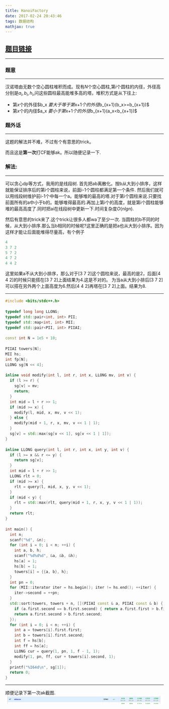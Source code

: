 ```yaml
---
title: HanoiFactory
date: 2017-02-24 20:43:46
tags: 数据结构
mathjax: true
---
```


## [题目链接](http://codeforces.com/problemset/problem/777/E)
---
### 题意
---
汉诺塔由无数个空心圆柱堆积而成。现有$N$个空心圆柱,第$i$个圆柱的内径，外径高分别是$a_i,b_i,h_i$,问这些圆柱最高能堆多高的塔，堆积方式是从下往上:
- 第$x$个的外径$b\_x $要大于等于第$x+1$个的外径$b\_{x+1}(b\_x>=b\_{x+1})$
- 第$x$个的内径$a\_x $要小于第$x+1$个的外径$b\_{x+1}(a\_x<b\_{x+1})$

### 题外话
---
这题的解法并不难，不过有个有意思的trick。
<!-- more -->
而且这是**第一次**打CF能够ak。所以随便记录一下.

### 解法:
---
可以贪心dp等方式，我用的是线段树.
首先把ab离散化。按b从大到小排序，这样就能保证排序后的第i个圆柱来说，前面i-1个圆柱都满足第一个条件.
然后我们就可以用线段树维护前i-1个中每一个a。能够堆的最高的塔.对于第i个圆柱来说.只要找前面所有的a中小于b的。能够堆得最高的.再加上第i个的高度，就是第i个圆柱能够堆的最高高度了.同时把ai在线段树中更新一下.时间复杂度$O(nlgn)$.

然后有意思的trick来了.这个trick让很多人都wa了至少一次.
当圆柱的b不同的时候，从大到小排序.那么当b相同的时候呢?这里正确的是把a也从大到小排序。因为这样才能让后面能堆得尽量高，有个例子
```cpp
4
3 7 2
5 7 2
4 7 2
4 4 2
```
这里如果a不从大到小排序，那么对于[3 7 2]这个圆柱来说，最高的是2，后面[4 4 2]的时候只能搭在[3 7 2]上面结果为4.这是不对的。
为当a从大到小排后[3 7 2]可以搭在另外两个上面高度为6.然后[4 4 2]再塔在[3 7 2]上面。结果为8.

---
```cpp
#include <bits/stdc++.h>

typedef long long LLONG;
typedef std::pair<int, int> PII;
typedef std::map<int, int> MII;
typedef std::pair<PII, int> PIIAI;

const int N = 1e5 + 10;

PIIAI towers[N];
MII hs;
int fp[N];
LLONG sg[N << 4];

inline void modify(int l, int r, int x, LLONG mv, int v) {
  if (l >= r) {
    sg[v] = mv;
    return;
  }
  int mid = l + r >> 1;
  if (mid >= x) {
    modify(l, mid, x, mv, v << 1);
  } else {
    modify(mid + 1, r, x, mv, v << 1 | 1);
  }
  sg[v] = std::max(sg[v << 1], sg[v << 1 | 1]);
}

inline LLONG query(int l, int r, int x, int y, int v) {
  if (l >= x && r <= y) {
    return sg[v];
  }
  int mid = l + r >> 1;
  LLONG rlt = 0;
  if (mid >= x) {
    rlt = query(l, mid, x, y, v << 1);
  }
  if (mid < y) {
    rlt = std::max(rlt, query(mid + 1, r, x, y, v << 1 | 1));
  }
  return rlt;
}

int main() {
  int n;
  scanf("%d", &n);
  for (int i = 0; i < n; ++i) {
    int a, b, h;
    scanf("%d%d%d", &a, &b, &h);
    hs[a] = 1;
    hs[b] = 1;
    towers[i] = {{a, b}, h};
  }
  int pn = 0;
  for (MII::iterator iter = hs.begin(); iter != hs.end(); ++iter) {
    iter->second = ++pn;
  }
  std::sort(towers, towers + n, [](PIIAI const & a, PIIAI const & b) {
    if (a.first.second == b.first.second) { return a.first.first > b.first.first; }
    return a.first.second > b.first.second;
  });
  for (int i = 0; i < n; ++i) {
    int a = towers[i].first.first;
    int b = towers[i].first.second;
    int f = hs[b];
    int ff = hs[a];
    LLONG cur = query(1, pn, 1, f - 1, 1);
    modify(1, pn, ff, cur + towers[i].second, 1);
  }
  printf("%I64d\n", sg[1]);
  return 0;
}
```

---
顺便记录下第一次ak截图.
![cffirstak](/img/cfak.png)